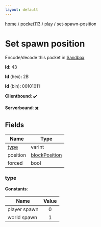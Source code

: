 ```yaml
---
layout: default
---
```


[home](/)  /  [pocket113](/protocol/pocket113)  /  [play](/protocol/pocket113/play)  /  set-spawn-position

# Set spawn position

Encode/decode this packet in [Sandbox](../../../sandbox/pocket113#play.set_spawn_position)

**Id**: 43

**Id** (hex): 2B

**Id** (bin): 00101011

**Clientbound**: ✔️

**Serverbound**: ✖️

## Fields

Name | Type
---|---
[type](#type) | varint
position | [blockPosition](/protocol/pocket113/types/block-position)
forced | bool

### type

**Constants**:

Name | Value
---|:---:
player spawn | 0
world spawn | 1
